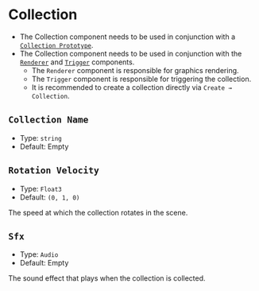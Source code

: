 # Collection

- The Collection component needs to be used in conjunction with a [`Collection Prototype`](../sceneSettings/collectionPrototype).
- The Collection component needs to be used in conjunction with the [`Renderer`](renderer) and [`Trigger`](trigger) components.
  - The `Renderer` component is responsible for graphics rendering.
  - The `Trigger` component is responsible for triggering the collection.
  - It is recommended to create a collection directly via `Create → Collection`.

## `Collection Name`

- Type: `string`
- Default: Empty

## `Rotation Velocity`

- Type: `Float3`
- Default: `(0, 1, 0)`

The speed at which the collection rotates in the scene.

## `Sfx`

- Type: `Audio`
- Default: Empty

The sound effect that plays when the collection is collected.
